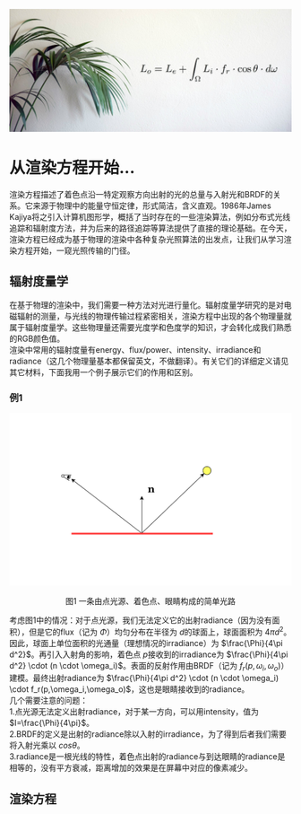 ![](media/pbr-equation.jpg)

# 从渲染方程开始...
渲染方程描述了着色点沿一特定观察方向出射的光的总量与入射光和BRDF的关系。它来源于物理中的能量守恒定律，形式简洁，含义直观。1986年James Kajiya将之引入计算机图形学，概括了当时存在的一些渲染算法，例如分布式光线追踪和辐射度方法，并为后来的路径追踪等算法提供了直接的理论基础。在今天，渲染方程已经成为基于物理的渲染中各种复杂光照算法的出发点，让我们从学习渲染方程开始，一窥光照传输的门径。
## 辐射度量学
在基于物理的渲染中，我们需要一种方法对光进行量化。辐射度量学研究的是对电磁辐射的测量，与光线的物理传输过程紧密相关，渲染方程中出现的各个物理量就属于辐射度量学。这些物理量还需要光度学和色度学的知识，才会转化成我们熟悉的RGB颜色值。<br>渲染中常用的辐射度量有energy、flux/power、intensity、irradiance和radiance（这几个物理量基本都保留英文，不做翻译）。有关它们的详细定义请见其它材料，下面我用一个例子展示它们的作用和区别。
### 例1
![](media/the-life-of-light.png)
<p align="center">图1 一条由点光源、着色点、眼睛构成的简单光路</p>

考虑图1中的情况：对于点光源，我们无法定义它的出射radiance（因为没有面积），但是它的flux（记为 $\Phi$）均匀分布在半径为 $d$的球面上，球面面积为 $4\pi d^2$。因此，球面上单位面积的光通量（理想情况的irradiance）为 $\frac{\Phi}{4\pi d^2}$。再引入入射角的影响，着色点 $p$接收到的irradiance为 $\frac{\Phi}{4\pi d^2} \cdot (n \cdot \omega_i)$。表面的反射作用由BRDF（记为 $f_r(p,\omega_i,\omega_o)$）建模。最终出射radiance为 $\frac{\Phi}{4\pi d^2} \cdot (n \cdot \omega_i) \cdot f_r(p,\omega_i,\omega_o)$，这也是眼睛接收到的radiance。<br>几个需要注意的问题：<br>1.点光源无法定义出射radiance，对于某一方向，可以用intensity，值为 $I=\frac{\Phi}{4\pi}$。<br>2.BRDF的定义是出射的radiance除以入射的irradiance，为了得到后者我们需要将入射光乘以 $cos\theta$。<br>3.radiance是一根光线的特性，着色点出射的radiance与到达眼睛的radiance是相等的，没有平方衰减，距离增加的效果是在屏幕中对应的像素减少。
## 渲染方程